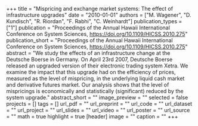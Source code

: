 +++
title = "Mispricing and exchange market systems: The effect of infrastructure upgrades"
date = "2010-01-01"
authors = ["M. Wagener", "D. Kundisch", "R. Riordan", "F. Rabhi", "C. Weinhardt"]
publication_types = ["1"]
publication = "Proceedings of the Annual Hawaii International Conference on System Sciences, https://doi.org/10.1109/HICSS.2010.275"
publication_short = "Proceedings of the Annual Hawaii International Conference on System Sciences, https://doi.org/10.1109/HICSS.2010.275"
abstract = "We study the effects of an infrastructure change at the Deutsche Boerse in Germany. On April 23rd 2007, Deutsche Boerse released an upgraded version of their electronic trading system Xetra. We examine the impact that this upgrade had on the efficiency of prices, measured as the level of mispricing, in the underlying liquid cash market and derivative futures market. Our analysis shows that the level of mispricings is economically and statistically (significant) reduced by the system upgrade."
abstract_short = ""
image_preview = ""
selected = false
projects = []
tags = []
url_pdf = ""
url_preprint = ""
url_code = ""
url_dataset = ""
url_project = ""
url_slides = ""
url_video = ""
url_poster = ""
url_source = ""
math = true
highlight = true
[header]
image = ""
caption = ""
+++
